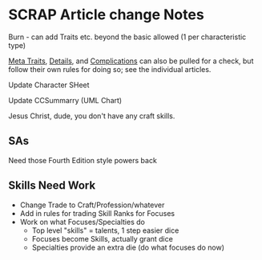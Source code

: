 # SCRAP Article change Notes

Burn - can add Traits etc. beyond the basic allowed (1 per characteristic type)

[Meta Traits](MetaTraits.md), [Details](Details.md), and [Complications](Complications.md) can also be pulled for a check, but follow their own rules for doing so; see the individual articles.

Update Character SHeet

Update CCSummarry (UML Chart)

Jesus Christ, dude, you don't have any craft skills.

## SAs

Need those Fourth Edition style powers back

## Skills Need Work

- Change Trade to Craft/Profession/whatever
- Add in rules for trading Skill Ranks for Focuses
- Work on what Focuses/Specialties do
  - Top level "skills" = talents, 1 step easier dice
  - Focuses become Skills, actually grant dice
  - Specialties provide an extra die (do what focuses do now)
